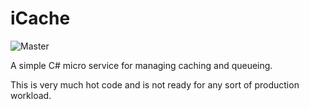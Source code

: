 # iCache
![Master](https://github.com/greenygh0st/icache/workflows/Master/badge.svg)

A simple C# micro service for managing caching and queueing.

This is very much hot code and is not ready for any sort of production workload.
